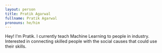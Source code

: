 ```yaml
---
layout: person
title: Pratik Agarwal
fullname: Pratik Agarwal
pronouns: he/him
---
```


Hey! I'm Pratik. I currently teach Machine Learning to people in industry. 
Interested in connecting skilled people with the social causes that could use their skills.
